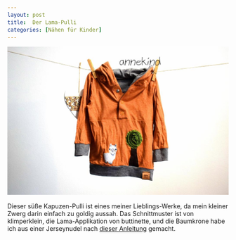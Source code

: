 ```yaml
---
layout: post
title:  Der Lama-Pulli
categories: [Nähen für Kinder]
---
```


![](/images/2021-12-16-lama-pulli.JPG)

Dieser süße Kapuzen-Pulli ist eines meiner Lieblings-Werke, da mein kleiner Zwerg darin einfach zu goldig aussah.
Das Schnittmuster ist von klimperklein, die Lama-Applikation von buttinette, und die Baumkrone habe ich aus einer Jerseynudel nach [dieser Anleitung](https://meineherzenswelt.de/produkt/tutorial-stoffblume-bastelanleitung-stoffbluete-ringblomma/) gemacht.
